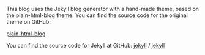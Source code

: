This blog uses the Jekyll blog generator with a hand-made theme, based on the plain-html-blog theme. You can find the source code for the original theme on GitHub:

[plain-html-blog](https://github.com/sebbas/plain-html-blog)

You can find the source code for Jekyll at GitHub:
[jekyll][jekyll-organization] /
[jekyll](https://github.com/jekyll/jekyll)

[jekyll-organization]: https://github.com/jekyll
